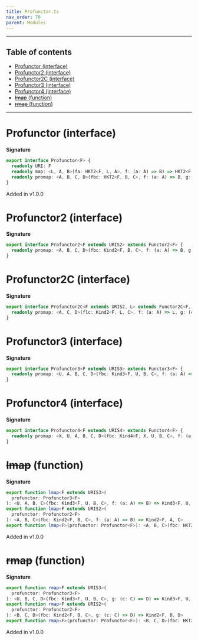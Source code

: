 ```yaml
---
title: Profunctor.ts
nav_order: 70
parent: Modules
---
```


---

<h2 class="text-delta">Table of contents</h2>

- [Profunctor (interface)](#profunctor-interface)
- [Profunctor2 (interface)](#profunctor2-interface)
- [Profunctor2C (interface)](#profunctor2c-interface)
- [Profunctor3 (interface)](#profunctor3-interface)
- [Profunctor4 (interface)](#profunctor4-interface)
- [~~lmap~~ (function)](#lmap-function)
- [~~rmap~~ (function)](#rmap-function)

---

# Profunctor (interface)

**Signature**

```ts
export interface Profunctor<F> {
  readonly URI: F
  readonly map: <L, A, B>(fa: HKT2<F, L, A>, f: (a: A) => B) => HKT2<F, L, B>
  readonly promap: <A, B, C, D>(fbc: HKT2<F, B, C>, f: (a: A) => B, g: (c: C) => D) => HKT2<F, A, D>
}
```

Added in v1.0.0

# Profunctor2 (interface)

**Signature**

```ts
export interface Profunctor2<F extends URIS2> extends Functor2<F> {
  readonly promap: <A, B, C, D>(fbc: Kind2<F, B, C>, f: (a: A) => B, g: (c: C) => D) => Kind2<F, A, D>
}
```

# Profunctor2C (interface)

**Signature**

```ts
export interface Profunctor2C<F extends URIS2, L> extends Functor2C<F, L> {
  readonly promap: <A, C, D>(flc: Kind2<F, L, C>, f: (a: A) => L, g: (c: C) => D) => Kind2<F, A, D>
}
```

# Profunctor3 (interface)

**Signature**

```ts
export interface Profunctor3<F extends URIS3> extends Functor3<F> {
  readonly promap: <U, A, B, C, D>(fbc: Kind3<F, U, B, C>, f: (a: A) => B, g: (c: C) => D) => Kind3<F, U, A, D>
}
```

# Profunctor4 (interface)

**Signature**

```ts
export interface Profunctor4<F extends URIS4> extends Functor4<F> {
  readonly promap: <X, U, A, B, C, D>(fbc: Kind4<F, X, U, B, C>, f: (a: A) => B, g: (c: C) => D) => Kind4<F, X, U, A, D>
}
```

# ~~lmap~~ (function)

**Signature**

```ts
export function lmap<F extends URIS3>(
  profunctor: Profunctor3<F>
): <U, A, B, C>(fbc: Kind3<F, U, B, C>, f: (a: A) => B) => Kind3<F, U, A, C>
export function lmap<F extends URIS2>(
  profunctor: Profunctor2<F>
): <A, B, C>(fbc: Kind2<F, B, C>, f: (a: A) => B) => Kind2<F, A, C>
export function lmap<F>(profunctor: Profunctor<F>): <A, B, C>(fbc: HKT2<F, B, C>, f: (a: A) => B) => HKT2<F, A, C> { ... }
```

Added in v1.0.0

# ~~rmap~~ (function)

**Signature**

```ts
export function rmap<F extends URIS3>(
  profunctor: Profunctor3<F>
): <U, B, C, D>(fbc: Kind3<F, U, B, C>, g: (c: C) => D) => Kind3<F, U, B, D>
export function rmap<F extends URIS2>(
  profunctor: Profunctor2<F>
): <B, C, D>(fbc: Kind2<F, B, C>, g: (c: C) => D) => Kind2<F, B, D>
export function rmap<F>(profunctor: Profunctor<F>): <B, C, D>(fbc: HKT2<F, B, C>, g: (c: C) => D) => HKT2<F, B, D> { ... }
```

Added in v1.0.0
